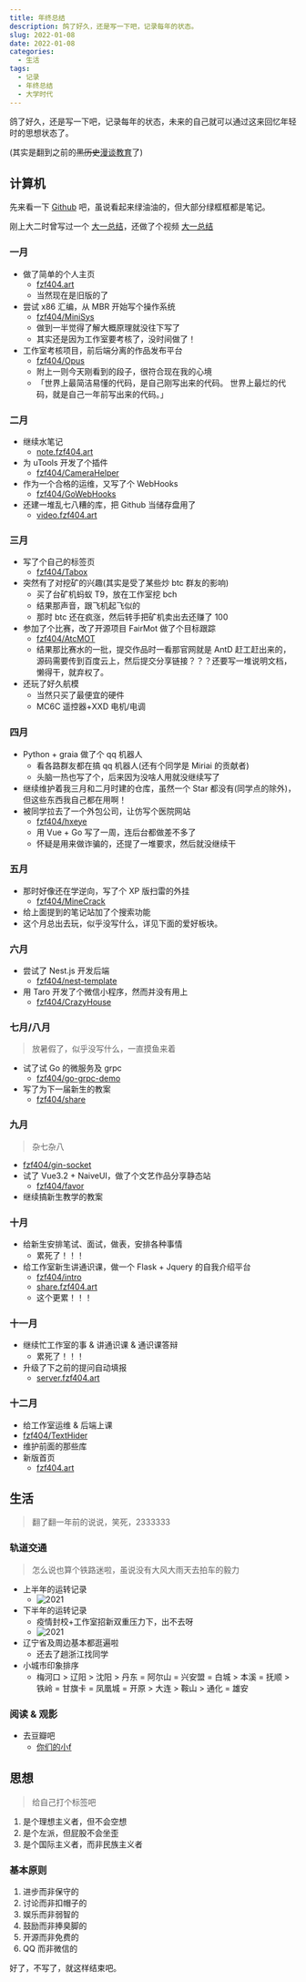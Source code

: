 ```yaml
---
title: 年终总结
description: 鸽了好久，还是写一下吧，记录每年的状态。
slug: 2022-01-08
date: 2022-01-08
categories:
  - 生活
tags:
  - 记录
  - 年终总结
  - 大学时代
---
```


鸽了好久，还是写一下吧，记录每年的状态，未来的自己就可以通过这来回忆年轻时的思想状态了。

(其实是翻到之前的~~黑历史~~[漫谈教育](https://blog.fzf404.art/p/2020-01-19/)了)

## 计算机

先来看一下 [Github](https://github.com/fzf404) 吧，虽说看起来绿油油的，但大部分绿框框都是笔记。

刚上大二时曾写过一个 [大一总结](https://blog.fzf404.art/p/2021-09-20/)，还做了个视频 [大一总结](https://www.bilibili.com/video/BV1MU4y1A7bJ)

### 一月

- 做了简单的个人主页
  - [fzf404.art](https://www.fzf404.art/)
  - 当然现在是旧版的了
- 尝试 x86 汇编，从 MBR 开始写个操作系统
  - [fzf404/MiniSys](https://github.com/fzf404/MiniSys)
  - 做到一半觉得了解大概原理就没往下写了
  - 其实还是因为工作室要考核了，没时间做了！
- 工作室考核项目，前后端分离的作品发布平台
  - [fzf404/Opus](https://github.com/fzf404/Opus)
  - 附上一则今天刚看到的段子，很符合现在我的心境
  - 「世界上最简洁易懂的代码，是自己刚写出来的代码。
    世界上最烂的代码，就是自己一年前写出来的代码。」

### 二月

- 继续水笔记
  - [note.fzf404.art](https://note.fzf404.art/)
- 为 uTools 开发了个插件
  - [fzf404/CameraHelper](https://github.com/fzf404/CameraHelper)
- 作为一个合格的运维，又写了个 WebHooks
  - [fzf404/GoWebHooks](https://github.com/fzf404/GoWebHooks)
- 还建一堆乱七八糟的库，把 Github 当储存盘用了
  - [video.fzf404.art](https://video.fzf404.art/)

### 三月

- 写了个自己的标签页
  - [fzf404/Tabox](https://github.com/fzf404/Tabox)
- 突然有了对挖矿的兴趣(其实是受了某些炒 btc 群友的影响)
  - 买了台矿机蚂蚁 T9，放在工作室挖 bch
  - 结果那声音，跟飞机起飞似的
  - 那时 btc 还在疯涨，然后转手把矿机卖出去还赚了 100
- 参加了个比赛，改了开源项目 FairMot 做了个目标跟踪
  - [fzf404/AtcMOT](https://github.com/fzf404/AtcMOT)
  - 结果那比赛水的一批，提交作品时一看那官网就是 AntD 赶工赶出来的，源码需要传到百度云上，然后提交分享链接？？？还要写一堆说明文档，懒得干，就弃权了。
- 还玩了好久航模
  - 当然只买了最便宜的硬件
  - MC6C 遥控器+XXD 电机/电调

### 四月

- Python + graia 做了个 qq 机器人
  - 看各路群友都在搞 qq 机器人(还有个同学是 Miriai 的贡献者)
  - 头脑一热也写了个，后来因为没啥人用就没继续写了
- 继续维护着我三月和二月时建的仓库，虽然一个 Star 都没有(同学点的除外)，但这些东西我自己都在用啊！
- 被同学拉去了一个外包公司，让仿写个医院网站
  - [fzf404/hxeye](https://github.com/fzf404/hxeye)
  - 用 Vue + Go 写了一周，连后台都做差不多了
  - 怀疑是用来做诈骗的，还提了一堆要求，然后就没继续干

### 五月

- 那时好像还在学逆向，写了个 XP 版扫雷的外挂
  - [fzf404/MineCrack](https://github.com/fzf404/MineCrack)
- 给上面提到的笔记站加了个搜索功能
- 这个月总出去玩，似乎没写什么，详见下面的爱好板块。

### 六月

- 尝试了 Nest.js 开发后端
  - [fzf404/nest-template](https://github.com/fzf404/nest-template)
- 用 Taro 开发了个微信小程序，然而并没有用上
  - [fzf404/CrazyHouse](https://github.com/fzf404/CrazyHouse)

### 七月/八月

> 放暑假了，似乎没写什么，一直摸鱼来着

- 试了试 Go 的微服务及 grpc
  - [fzf404/go-grpc-demo](https://github.com/fzf404/go-grpc-demo)
- 写了为下一届新生的教案
  - [fzf404/share](https://github.com/fzf404/share)

### 九月

> 杂七杂八

- [fzf404/gin-socket](https://github.com/fzf404/gin-socket)
- 试了 Vue3.2 + NaiveUI，做了个文艺作品分享静态站
  - [fzf404/favor](https://github.com/fzf404/favor)
- 继续搞新生教学的教案

### 十月

- 给新生安排笔试、面试，做表，安排各种事情
  - 累死了！！！
- 给工作室新生讲通识课，做一个 Flask + Jquery 的自我介绍平台
  - [fzf404/intro](https://github.com/fzf404/intro)
  - [share.fzf404.art](https://share.fzf404.art/)
  - 这个更累！！！

### 十一月

- 继续忙工作室的事 & 讲通识课 & 通识课答辩
  - 累死了！！！
- 升级了下之前的提问自动填报
  - [server.fzf404.art](https://server.fzf404.art/)

### 十二月

- 给工作室运维 & 后端上课
- [fzf404/TextHider](https://github.com/fzf404/TextHider)
- 维护前面的那些库
- 新版首页
  - [fzf404.art](https://www.fzf404.art/)

## 生活

> 翻了翻一年前的说说，笑死，2333333

### 轨道交通

> 怎么说也算个铁路迷啦，虽说没有大风大雨天去拍车的毅力

- 上半年的运转记录
  - ![2021](https://img.fzf404.art/blog/2022-10-19_13-46-59.webp)
- 下半年的运转记录
  - 疫情封校+工作室招新双重压力下，出不去呀
  - ![2021](https://img.fzf404.art/blog/2022-10-19_14-11-24.webp)
- 辽宁省及周边基本都逛遍啦
  - 还去了趟浙江找同‌⁤⁢⁡‌⁢‍‌⁡⁢⁢⁢⁤⁡⁢⁡⁣⁡‍‌⁢⁤⁡⁤‌‍⁢⁡‍⁡‌‍⁡⁡‌⁢‌⁡⁢‌⁢‍‌⁢‍⁡⁢⁡⁢⁡⁣‍学
- 小城市印象排序
  - 梅河口 > 辽阳 > 沈阳 > 丹东 = 阿尔山 = 兴安盟 = 白城 > 本溪 = 抚顺 > 铁岭 = 甘旗卡 = 凤凰城 = 开原 > 大连 > 鞍山 > 通化 = 雄安

### 阅读 & 观影

- 去豆瓣吧
  - [你们的小f](https://www.douban.com/people/169857273)

## 思想

> 给自己打个标签吧

1. 是个理想主义者，但不会空想
2. 是个左派，但屁股不会坐歪
3. 是个国际主义者，而非民族主义者

### 基本原则

1. 进步而非保守的
2. 讨论而非扣帽子的
3. 娱乐而非弱智的
4. 鼓励而非捧臭脚的
5. 开源而非免费的
6. QQ 而非微信的

好了，不写了，就这样结束吧。
